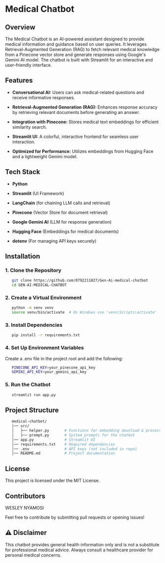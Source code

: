 # Medical Chatbot

## Overview

The Medical Chatbot is an AI-powered assistant designed to provide medical information and guidance based on user queries. It leverages Retrieval-Augmented Generation (RAG) to fetch relevant medical knowledge from a Pinecone vector store and generate responses using Google's Gemini AI model. The chatbot is built with Streamlit for an interactive and user-friendly interface.

## Features

* **Conversational AI:** Users can ask medical-related questions and receive informative responses.

* **Retrieval-Augmented Generation (RAG):** Enhances response accuracy by retrieving relevant documents before generating an answer.

* **Integration with Pinecone:** Stores medical text embeddings for efficient similarity search.

* **Streamlit UI:** A colorful, interactive frontend for seamless user interaction.

* **Optimized for Performance:** Utilizes embeddings from Hugging Face and a lightweight Gemini model.

## Tech Stack

* **Python**

* **Streamlit** (UI Framework)

* **LangChain** (for chaining LLM calls and retrieval)

* **Pinecone** (Vector Store for document retrieval)

* **Google Gemini AI** (LLM for response generation)

* **Hugging Face** (Embeddings for medical documents)

* **dotenv** (For managing API keys securely)

## Installation
### 1. Clone the Repository
```bash
   git clone https://github.com/0792211827/Gen-Ai-medical-chatbot
   cd GEN-AI-MEDICAL-CHATBOT
```
### 2. Create a Virtual Environment
```bash
   python -m venv venv
   source venv/bin/activate  # On Windows use 'venv\Scripts\activate'
```
### 3. Install Dependencies
```bash
   pip install -r requirements.txt
```
### 4. Set Up Environment Variables
Create a .env file in the project root and add the following:
```bash
   PINECONE_API_KEY=your_pinecone_api_key
   GEMINI_API_KEY=your_gemini_api_key
```
### 5. Run the Chatbot
```bash
   streamlit run app.py
```

## Project Structure

```bash
   medical-chatbot/
   │── src/
   │   ├── helper.py       # Functions for embedding download & processing
   │   ├── prompt.py       # System prompts for the chatbot
   │── app.py              # Streamlit UI
   │── requirements.txt    # Required dependencies
   │── .env                # API keys (not included in repo)
   │── README.md           # Project documentation
```

## License

This project is licensed under the MIT License.

## Contributors

WESLEY NYAMOSI

Feel free to contribute by submitting pull requests or opening issues!

## ⚠️ Disclaimer
This chatbot provides general health information only and is not a substitute for professional medical advice. Always consult a healthcare provider for personal medical concerns.
